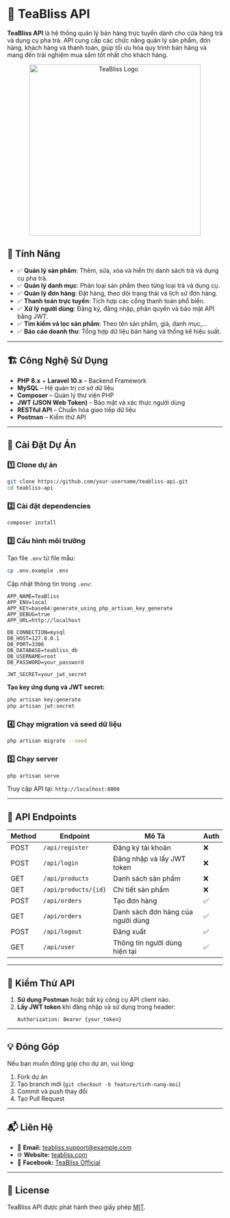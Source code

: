 # 🍵 TeaBliss API

**TeaBliss API** là hệ thống quản lý bán hàng trực tuyến dành cho cửa hàng trà và dụng cụ pha trà. API cung cấp các chức năng quản lý sản phẩm, đơn hàng, khách hàng và thanh toán, giúp tối ưu hóa quy trình bán hàng và mang đến trải nghiệm mua sắm tốt nhất cho khách hàng.

<p align="center">
  <img src="https://your-image-link.com/teabliss-logo.png" alt="TeaBliss Logo" width="400">
</p>

## 🚀 Tính Năng

-   ✅ **Quản lý sản phẩm**: Thêm, sửa, xóa và hiển thị danh sách trà và dụng cụ pha trà.
-   ✅ **Quản lý danh mục**: Phân loại sản phẩm theo từng loại trà và dụng cụ.
-   ✅ **Quản lý đơn hàng**: Đặt hàng, theo dõi trạng thái và lịch sử đơn hàng.
-   ✅ **Thanh toán trực tuyến**: Tích hợp các cổng thanh toán phổ biến.
-   ✅ **Xử lý người dùng**: Đăng ký, đăng nhập, phân quyền và bảo mật API bằng JWT.
-   ✅ **Tìm kiếm và lọc sản phẩm**: Theo tên sản phẩm, giá, danh mục,...
-   ✅ **Báo cáo doanh thu**: Tổng hợp dữ liệu bán hàng và thống kê hiệu suất.

---

## 🏗️ Công Nghệ Sử Dụng

-   **PHP 8.x** + **Laravel 10.x** – Backend Framework
-   **MySQL** – Hệ quản trị cơ sở dữ liệu
-   **Composer** – Quản lý thư viện PHP
-   **JWT (JSON Web Token)** – Bảo mật và xác thực người dùng
-   **RESTful API** – Chuẩn hóa giao tiếp dữ liệu
-   **Postman** – Kiểm thử API

---

## 📁 Cài Đặt Dự Án

### 1️⃣ **Clone dự án**

```bash
git clone https://github.com/your-username/teabliss-api.git
cd teabliss-api
```

### 2️⃣ **Cài đặt dependencies**

```bash
composer install
```

### 3️⃣ **Cấu hình môi trường**

Tạo file `.env` từ file mẫu:

```bash
cp .env.example .env
```

Cập nhật thông tin trong `.env`:

```env
APP_NAME=TeaBliss
APP_ENV=local
APP_KEY=base64:generate_using_php_artisan_key_generate
APP_DEBUG=true
APP_URL=http://localhost

DB_CONNECTION=mysql
DB_HOST=127.0.0.1
DB_PORT=3306
DB_DATABASE=teabliss_db
DB_USERNAME=root
DB_PASSWORD=your_password

JWT_SECRET=your_jwt_secret
```

**Tạo key ứng dụng và JWT secret:**

```bash
php artisan key:generate
php artisan jwt:secret
```

### 4️⃣ **Chạy migration và seed dữ liệu**

```bash
php artisan migrate --seed
```

### 5️⃣ **Chạy server**

```bash
php artisan serve
```

Truy cập API tại: `http://localhost:8000`

---

## 🔑 API Endpoints

| Method | Endpoint             | Mô Tả                             | Auth |
| ------ | -------------------- | --------------------------------- | ---- |
| POST   | `/api/register`      | Đăng ký tài khoản                 | ❌   |
| POST   | `/api/login`         | Đăng nhập và lấy JWT token        | ❌   |
| GET    | `/api/products`      | Danh sách sản phẩm                | ❌   |
| GET    | `/api/products/{id}` | Chi tiết sản phẩm                 | ❌   |
| POST   | `/api/orders`        | Tạo đơn hàng                      | ✅   |
| GET    | `/api/orders`        | Danh sách đơn hàng của người dùng | ✅   |
| POST   | `/api/logout`        | Đăng xuất                         | ✅   |
| GET    | `/api/user`          | Thông tin người dùng hiện tại     | ✅   |

---

## 🧪 Kiểm Thử API

1. **Sử dụng Postman** hoặc bất kỳ công cụ API client nào.
2. **Lấy JWT token** khi đăng nhập và sử dụng trong header:
    ```
    Authorization: Bearer {your_token}
    ```

---

## 💡 Đóng Góp

Nếu bạn muốn đóng góp cho dự án, vui lòng:

1. Fork dự án
2. Tạo branch mới (`git checkout -b feature/tinh-nang-moi`)
3. Commit và push thay đổi
4. Tạo Pull Request

---

## 📬 Liên Hệ

-   📧 **Email:** teabliss.support@example.com
-   🌐 **Website:** [teabliss.com](https://teabliss.com)
-   📱 **Facebook:** [TeaBliss Official](https://facebook.com/teabliss)

---

## 📜 License

TeaBliss API được phát hành theo giấy phép [MIT](https://opensource.org/licenses/MIT).
